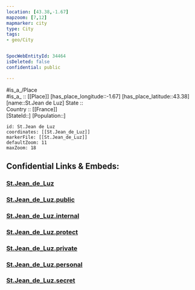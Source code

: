 ```yaml
---
location: [43.38,-1.67] 
mapzoom: [7,12] 
mapmarker: city 
type: City
tags:
- geo/City


SpocWebEntityId: 34464
isDeleted: false
confidential: public

---
```

#is_a_/Place  
#is_a_ :: [[Place]] 
[has_place_longitude::-1.67] 
[has_place_latitude::43.38] 
[name::St.Jean de Luz] 
State ::  
Country :: [[France]]  
[StateId::] 
[Population::] 



```leaflet
id: St.Jean de Luz
coordinates: [[St.Jean_de_Luz]] 
markerFile: [[St.Jean_de_Luz]] 
defaultZoom: 11 
maxZoom: 18
```


## Confidential Links & Embeds: 

### [St.Jean_de_Luz](/_Standards/Earth/Continent/Europe/Europe~West/France/regions~France/Nouvelle-Aquitaine/departments~Aquitaine/Pyrénées-Atlantiques/communes~Pyrénées-Atlantiques/Bayonne/cities~Bayonne/St.Jean_de_Luz.md) 

### [St.Jean_de_Luz.public](/_public/Earth/Continent/Europe/Europe~West/France/regions~France/Nouvelle-Aquitaine/departments~Aquitaine/Pyrénées-Atlantiques/communes~Pyrénées-Atlantiques/Bayonne/cities~Bayonne/St.Jean_de_Luz.public.md) 

### [St.Jean_de_Luz.internal](/_internal/Earth/Continent/Europe/Europe~West/France/regions~France/Nouvelle-Aquitaine/departments~Aquitaine/Pyrénées-Atlantiques/communes~Pyrénées-Atlantiques/Bayonne/cities~Bayonne/St.Jean_de_Luz.internal.md) 

### [St.Jean_de_Luz.protect](/_protect/Earth/Continent/Europe/Europe~West/France/regions~France/Nouvelle-Aquitaine/departments~Aquitaine/Pyrénées-Atlantiques/communes~Pyrénées-Atlantiques/Bayonne/cities~Bayonne/St.Jean_de_Luz.protect.md) 

### [St.Jean_de_Luz.private](/_private/Earth/Continent/Europe/Europe~West/France/regions~France/Nouvelle-Aquitaine/departments~Aquitaine/Pyrénées-Atlantiques/communes~Pyrénées-Atlantiques/Bayonne/cities~Bayonne/St.Jean_de_Luz.private.md) 

### [St.Jean_de_Luz.personal](/_personal/Earth/Continent/Europe/Europe~West/France/regions~France/Nouvelle-Aquitaine/departments~Aquitaine/Pyrénées-Atlantiques/communes~Pyrénées-Atlantiques/Bayonne/cities~Bayonne/St.Jean_de_Luz.personal.md) 

### [St.Jean_de_Luz.secret](/_secret/Earth/Continent/Europe/Europe~West/France/regions~France/Nouvelle-Aquitaine/departments~Aquitaine/Pyrénées-Atlantiques/communes~Pyrénées-Atlantiques/Bayonne/cities~Bayonne/St.Jean_de_Luz.secret.md)

